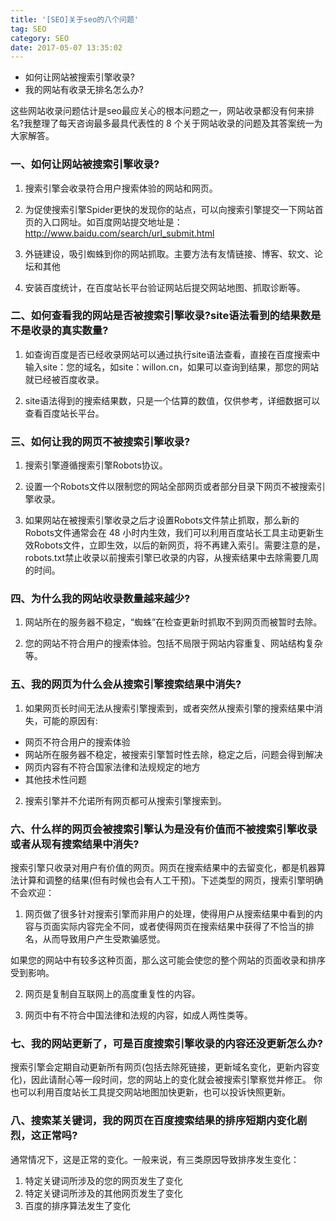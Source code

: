 ```yaml
---
title: '[SEO]关于seo的八个问题'
tag: SEO
category: SEO
date: 2017-05-07 13:35:02
---
```


- 如何让网站被搜索引擎收录?
- 我的网站有收录无排名怎么办?

这些网站收录问题估计是seo最应关心的根本问题之一，网站收录都没有何来排名?我整理了每天咨询最多最具代表性的 8 个关于网站收录的问题及其答案统一为大家解答。

### 一、如何让网站被搜索引擎收录?

1. 搜索引擎会收录符合用户搜索体验的网站和网页。

2. 为促使搜索引擎Spider更快的发现你的站点，可以向搜索引擎提交一下网站首页的入口网址。如百度网站提交地址是：http://www.baidu.com/search/url_submit.html

3. 外链建设，吸引蜘蛛到你的网站抓取。主要方法有友情链接、博客、软文、论坛和其他

4. 安装百度统计，在百度站长平台验证网站后提交网站地图、抓取诊断等。

### 二、如何查看我的网站是否被搜索引擎收录?site语法看到的结果数是不是收录的真实数量?

1. 如查询百度是否已经收录网站可以通过执行site语法查看，直接在百度搜索中输入site：您的域名，如site：willon.cn，如果可以查询到结果，那您的网站就已经被百度收录。

2. site语法得到的搜索结果数，只是一个估算的数值，仅供参考，详细数据可以查看百度站长平台。

### 三、如何让我的网页不被搜索引擎收录?

1. 搜索引擎遵循搜索引擎Robots协议。

2. 设置一个Robots文件以限制您的网站全部网页或者部分目录下网页不被搜索引擎收录。

3. 如果网站在被搜索引擎收录之后才设置Robots文件禁止抓取，那么新的Robots文件通常会在 48 小时内生效，我们可以利用百度站长工具主动更新生效Robots文件，立即生效，以后的新网页，将不再建入索引。需要注意的是，robots.txt禁止收录以前搜索引擎已收录的内容，从搜索结果中去除需要几周的时间。


### 四、为什么我的网站收录数量越来越少?

1. 网站所在的服务器不稳定，“蜘蛛”在检查更新时抓取不到网页而被暂时去除。

2. 您的网站不符合用户的搜索体验。包括不局限于网站内容重复、网站结构复杂等。

### 五、我的网页为什么会从搜索引擎搜索结果中消失?

1. 如果网页长时间无法从搜索引擎搜索到，或者突然从搜索引擎的搜索结果中消失，可能的原因有:
-  网页不符合用户的搜索体验
-  网站所在服务器不稳定，被搜索引擎暂时性去除，稳定之后，问题会得到解决
-  网页内容有不符合国家法律和法规规定的地方
-  其他技术性问题
2. 搜索引擎并不允诺所有网页都可从搜索引擎搜索到。

### 六、什么样的网页会被搜索引擎认为是没有价值而不被搜索引擎收录或者从现有搜索结果中消失?

搜索引擎只收录对用户有价值的网页。网页在搜索结果中的去留变化，都是机器算法计算和调整的结果(但有时候也会有人工干预)。下述类型的网页，搜索引擎明确不会欢迎：

1. 网页做了很多针对搜索引擎而非用户的处理，使得用户从搜索结果中看到的内容与页面实际内容完全不同，或者使得网页在搜索结果中获得了不恰当的排名，从而导致用户产生受欺骗感觉。

如果您的网站中有较多这种页面，那么这可能会使您的整个网站的页面收录和排序受到影响。

2. 网页是复制自互联网上的高度重复性的内容。

3. 网页中有不符合中国法律和法规的内容，如成人两性类等。

### 七、我的网站更新了，可是百度搜索引擎收录的内容还没更新怎么办?

搜索引擎会定期自动更新所有网页(包括去除死链接，更新域名变化，更新内容变化)，因此请耐心等一段时间，您的网站上的变化就会被搜索引擎察觉并修正。 你也可以利用百度站长工具提交网站地图加快更新，也可以投诉快照更新。

### 八、搜索某关键词，我的网页在百度搜索结果的排序短期内变化剧烈，这正常吗?

通常情况下，这是正常的变化。一般来说，有三类原因导致排序发生变化：

1. 特定关键词所涉及的您的网页发生了变化
2. 特定关键词所涉及的其他网页发生了变化
3. 百度的排序算法发生了变化
